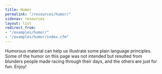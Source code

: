 ```yaml
---
title: Humor
permalink: "/resources/humor/"
sidenav: resources
layout: list
redirect_from:
- "/examples/humor/"
- "/examples/humor/index.cfm"
---
```


Humorous material can help us illustrate some plain language principles. Some of the humor on this page was not intended but resulted from blunders people made racing through their days, and the others are just for fun. Enjoy!
